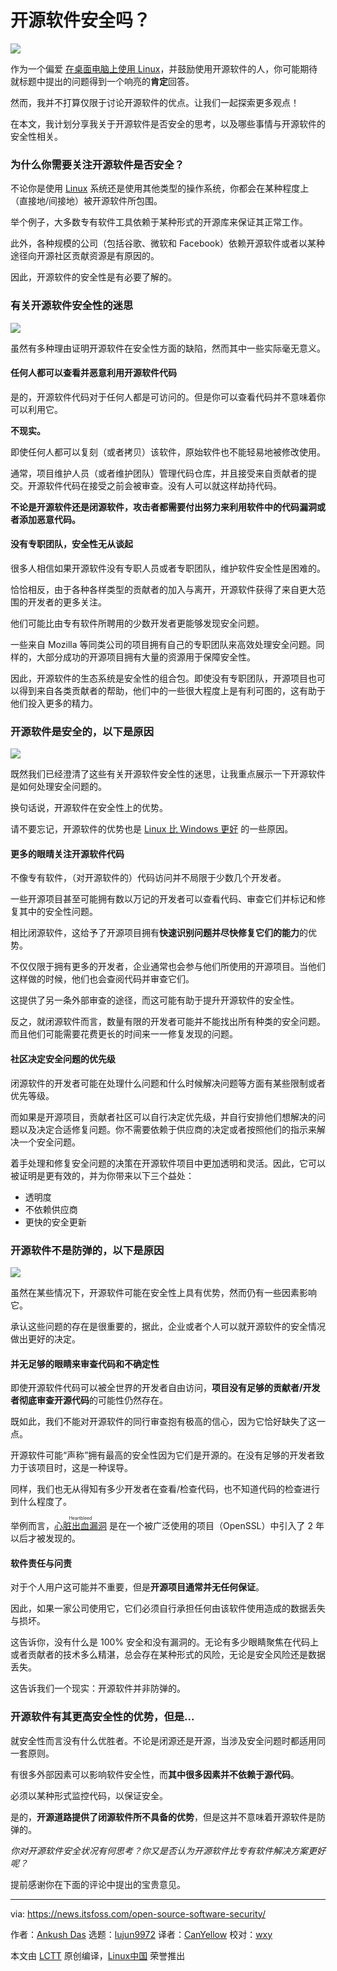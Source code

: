 [#]: subject: (Is Open-Source Software Secure?)
[#]: via: (https://news.itsfoss.com/open-source-software-security/)
[#]: author: (Ankush Das https://news.itsfoss.com/author/ankush/)
[#]: collector: (lujun9972)
[#]: translator: (CanYellow)
[#]: reviewer: (wxy)
[#]: publisher: (wxy)
[#]: url: (https://linux.cn/article-15423-1.html)

开源软件安全吗？
======

![][0]

作为一个偏爱 [在桌面电脑上使用 Linux][1]，并鼓励使用开源软件的人，你可能期待就标题中提出的问题得到一个响亮的**肯定**回答。

然而，我并不打算仅限于讨论开源软件的优点。让我们一起探索更多观点！

在本文，我计划分享我关于开源软件是否安全的思考，以及哪些事情与开源软件的安全性相关。

### 为什么你需要关注开源软件是否安全？

不论你是使用 [Linux][2] 系统还是使用其他类型的操作系统，你都会在某种程度上（直接地/间接地）被开源软件所包围。

举个例子，大多数专有软件工具依赖于某种形式的开源库来保证其正常工作。

此外，各种规模的公司（包括谷歌、微软和 Facebook）依赖开源软件或者以某种途径向开源社区贡献资源是有原因的。

因此，开源软件的安全性是有必要了解的。

### 有关开源软件安全性的迷思

![][3]

虽然有多种理由证明开源软件在安全性方面的缺陷，然而其中一些实际毫无意义。

#### 任何人都可以查看并恶意利用开源软件代码

是的，开源软件代码对于任何人都是可访问的。但是你可以查看代码并不意味着你可以利用它。

**不现实。**

即使任何人都可以复刻（或者拷贝）该软件，原始软件也不能轻易地被修改使用。

通常，项目维护人员（或者维护团队）管理代码仓库，并且接受来自贡献者的提交。开源软件代码在接受之前会被审查。没有人可以就这样劫持代码。

**不论是开源软件还是闭源软件，攻击者都需要付出努力来利用软件中的代码漏洞或者添加恶意代码。**

#### 没有专职团队，安全性无从谈起

很多人相信如果开源软件没有专职人员或者专职团队，维护软件安全性是困难的。

恰恰相反，由于各种各样类型的贡献者的加入与离开，开源软件获得了来自更大范围的开发者的更多关注。

他们可能比由专有软件所聘用的少数开发者更能够发现安全问题。

一些来自 Mozilla 等同类公司的项目拥有自己的专职团队来高效处理安全问题。同样的，大部分成功的开源项目拥有大量的资源用于保障安全性。

因此，开源软件的生态系统是安全性的组合包。即使没有专职团队，开源项目也可以得到来自各类贡献者的帮助，他们中的一些很大程度上是有利可图的，这有助于他们投入更多的精力。

### 开源软件是安全的，以下是原因

![][5]

既然我们已经澄清了这些有关开源软件安全性的迷思，让我重点展示一下开源软件是如何处理安全问题的。

换句话说，开源软件在安全性上的优势。

请不要忘记，开源软件的优势也是 [Linux 比 Windows 更好][4] 的一些原因。

#### 更多的眼晴关注开源软件代码

不像专有软件，（对开源软件的）代码访问并不局限于少数几个开发者。

一些开源项目甚至可能拥有数以万记的开发者可以查看代码、审查它们并标记和修复其中的安全性问题。

相比闭源软件，这给予了开源项目拥有**快速识别问题并尽快修复它们的能力**的优势。

不仅仅限于拥有更多的开发者，企业通常也会参与他们所使用的开源项目。当他们这样做的时候，他们也会查阅代码并审查它们。

这提供了另一条外部审查的途径，而这可能有助于提升开源软件的安全性。

反之，就闭源软件而言，数量有限的开发者可能并不能找出所有种类的安全问题。而且他们可能需要花费更长的时间来一一修复发现的问题。

#### 社区决定安全问题的优先级

闭源软件的开发者可能在处理什么问题和什么时候解决问题等方面有某些限制或者优先等级。

而如果是开源项目，贡献者社区可以自行决定优先级，并自行安排他们想解决的问题以及决定合适修复问题。你不需要依赖于供应商的决定或者按照他们的指示来解决一个安全问题。

着手处理和修复安全问题的决策在开源软件项目中更加透明和灵活。因此，它可以被证明是更有效的，并为你带来以下三个益处：

  * 透明度
  * 不依赖供应商
  * 更快的安全更新

### 开源软件不是防弹的，以下是原因

![][6]

虽然在某些情况下，开源软件可能在安全性上具有优势，然而仍有一些因素影响它。

承认这些问题的存在是很重要的，据此，企业或者个人可以就开源软件的安全情况做出更好的决定。

#### 并无足够的眼睛来审查代码和不确定性

即使开源软件代码可以被全世界的开发者自由访问，**项目没有足够的贡献者/开发者彻底审查开源代码**的可能性仍然存在。

既如此，我们不能对开源软件的同行审查抱有极高的信心，因为它恰好缺失了这一点。

开源软件可能“声称”拥有最高的安全性因为它们是开源的。在没有足够的开发者致力于该项目时，这是一种误导。

同样，我们也无从得知有多少开发者在查看/检查代码，也不知道代码的检查进行到什么程度了。

举例而言，<ruby>[心脏出血漏洞][T1]<rt>Heartbleed</rt></ruby> 是在一个被广泛使用的项目（OpenSSL）中引入了 2 年以后才被发现的。

#### 软件责任与问责

对于个人用户这可能并不重要，但是**开源项目通常并无任何保证**。

因此，如果一家公司使用它，它们必须自行承担任何由该软件使用造成的数据丢失与损坏。

这告诉你，没有什么是 100% 安全和没有漏洞的。无论有多少眼睛聚焦在代码上或者贡献者的技术多么精湛，总会存在某种形式的风险，无论是安全风险还是数据丢失。

这告诉我们一个现实：开源软件并非防弹的。

### 开源软件有其更高安全性的优势，但是...

就安全性而言没有什么优胜者。不论是闭源还是开源，当涉及安全问题时都适用同一套原则。

有很多外部因素可以影响软件安全性，而**其中很多因素并不依赖于源代码**。

必须以某种形式监控代码，以保证安全。

是的，**开源道路提供了闭源软件所不具备的优势**，但是这并不意味着开源软件是防弹的。

_你对开源软件安全状况有何思考？你又是否认为开源软件比专有软件解决方案更好呢？_

提前感谢你在下面的评论中提出的宝贵意见。

--------------------------------------------------------------------------------

via: https://news.itsfoss.com/open-source-software-security/

作者：[Ankush Das][a]
选题：[lujun9972][b]
译者：[CanYellow](https://github.com/CanYellow)
校对：[wxy](https://github.com/wxy)

本文由 [LCTT](https://github.com/LCTT/TranslateProject) 原创编译，[Linux中国](https://linux.cn/) 荣誉推出

[a]: https://news.itsfoss.com/author/ankush/
[b]: https://github.com/lujun9972
[1]: https://news.itsfoss.com/linux-foundation-linux-desktop/
[2]: https://itsfoss.com/what-is-linux-distribution/
[3]: https://news.itsfoss.com/content/images/wordpress/2021/07/hacker-exploit-illustration.png
[4]: https://itsfoss.com/linux-better-than-windows/
[5]: https://news.itsfoss.com/content/images/wordpress/2021/07/open-source-security-illustration.png
[6]: https://news.itsfoss.com/content/images/wordpress/2021/07/open-source-security-issue.jpg

[T1]: https://www.cve.org/CVERecord?id=CVE-2014-0160
[0]: https://news.itsfoss.com/content/images/size/w2000/wordpress/2021/07/open-source-security.jpg